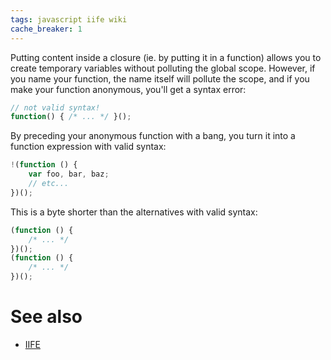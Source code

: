 ```yaml
---
tags: javascript iife wiki
cache_breaker: 1
---
```


Putting content inside a closure (ie. by putting it in a function) allows you to create temporary variables without polluting the global scope. However, if you name your function, the name itself will pollute the scope, and if you make your function anonymous, you'll get a syntax error:

```javascript
// not valid syntax!
function() { /* ... */ }();
```

By preceding your anonymous function with a bang, you turn it into a function expression with valid syntax:

```javascript
!(function () {
    var foo, bar, baz;
    // etc...
})();
```

This is a byte shorter than the alternatives with valid syntax:

```javascript
(function () {
    /* ... */
})();
(function () {
    /* ... */
})();
```

# See also

-   [IIFE](/wiki/IIFE)
